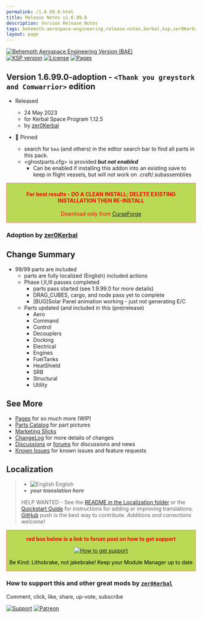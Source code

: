 ```yaml
---
permalink: /1.6.99.0.html
title: Release Notes v1.6.99.0
description: Version Release Notes
tags: behemoth-aerospace-engineering,release-notes,kerbal,ksp,zer0Kerbal,zedK
layout: page
---
```

<!-- ReleaseLayout.md v1.6.99.0
Behemoth Aerospace Engineering (BAE)
created: 11 Aug 2018
updated: 21 May 2023

TEMPLATE: ReleaseLayout.md v1.3.6.1
created: 11 Aug 2018
updated: 09 May 2023 -->

[![Behemoth Aerospace Engineering Version (BAE)][SHD:mod]][CURSFG:url]  
[![KSP version][KSP:shd]][KSP:url] [![License][LIC:shd]][LIC:url] [![Pages][SHD:pgs]][pages]

## Version 1.6.99.0-adoption - `<Thank you greystork and Comwarrior>` edition

* Released
  * 24 May 2023
  * for Kerbal Space Program 1.12.5
  * by [zer0Kerbal](https://github.com/zer0Kerbal)

* 📌 Pinned
  * search for `bea` (and others) in the editor search bar to find all parts in this pack.
  * <ghostparts.cfg> is provided ***but not enabled***
    * Can be enabled if installing this addon into an existing save to keep in flight vessels, but will not work on .craft/.subassemblies

<div style="border:0.5px solid Tomato; background-color: #bada55; color: #FF0000; text-align:center"><h4>
<b>For best results - DO A CLEAN INSTALL; DELETE EXISTING INSTALLATION THEN RE-INSTALL</b></h4><p>Download only from <a href="https://www.curseforge.com/kerbal/ksp-mods/BehemothAerospaceEngineering/files">CurseForge</a></p></div>

### Adoption by [zer0Kerbal](https://github.com/zer0Kerbal)

## Change Summary

* 99/99 parts are included
  * parts are fully localized (English) included actions
  * Phase I,II,III passes completed
    * parts pass started (see 1.9.99.0 for more details)
    * DRAG_CUBES, cargo, and node pass yet to complete
    * [BUG]Solar Panel animation working - just not generating E/C
  * Parts updated (and included in this (pre)release)
    * Aero
    * Command
    * Control
    * Decouplers
    * Docking
    * Electrical
    * Engines
    * FuelTanks
    * HeatShield
    * SRB
    * Structural
    * Utility

## See More

* [Pages][pages] for so much more (WIP)
* [Parts Catalog][parts] for part pictures
* [Marketing Slicks][markt]
* [ChangeLog][chlog] for more details of changes
* [Discussions][discu] or [forums][forum] for discussions and news
* [Known Issues][issue] for known issues and feature requests

## Localization

>* ![English][EN] English
>* ***your translation here***
>
> HELP WANTED - See the [README in the Localization folder][lreadme] or the [Quickstart Guide][qstart] for instructions for adding or improving translations. [GitHub][GitHub:url] push is the best way to contribute. *Additions and corrections welcome!*

<div style="border:0.5px solid Tomato; background-color: #BADA55; color: #FF0000; text-align:center">
  <p><b>red box below is a link to forum post on how to get support</b></p>
  <a href="https://forum.kerbalspaceprogram.com/index.php?/topic/83212-*">
    <p><img src="https://i.postimg.cc/vHP6zmrw/image.png" alt="How to get support"></p></a>
  <p style="color: #000000;">Be Kind: Lithobrake, not jakebrake! Keep your Module Manager up to date</p>
</div>

### How to support this and other great mods by [`zer0Kerbal`][zer0Kerbal]

Comment, click, like, share, up-vote, subscribe

[![Support][PAYPAL:img]][PAYPAL:url] [![Patreon][PATREON:img]][PATREON:url]

<!-- links -->
[chlog]: https://raw.githubusercontent.com/zer0Kerbal/BehemothAerospaceEngineering/master/changelog.md "Changelog"
[discu]: https://github.com/zer0Kerbal/BehemothAerospaceEngineering/discussions/ "Discussions"
[forum]: https://forum.kerbalspaceprogram.com/index.php?/topic/208327-*/ "Behemoth Aerospace Engineering (BAE))"
[issue]: https://github.com/zer0Kerbal/BehemothAerospaceEngineering/issues/ "Issue Tracker"
[markt]: https://zer0kerbal.github.io/BehemothAerospaceEngineering/Marketing "Marketing Slicks"
[pages]: https://zer0kerbal.github.io/BehemothAerospaceEngineering/ "GitHub Pages"
[parts]: https://zer0kerbal.github.io/BehemothAerospaceEngineering/PartsCatalog "Parts Catalog"

<!-- shields -->
[SHD:pgs]: https://img.shields.io/badge/GitHub-Pages-white?style=plastic&labelColor=9cf&logoColor=181717&logo=github/ "GitHub IO"
[SHD:mod]: https://img.shields.io/badge/Behemoth%20Aerospace%20Engineering%20(BAE)%20-v1.6.99.0--adoption-BADA55.svg?style=plastic&labelColor=darkgreen/ "1.6.99.0-adoption"

[CURSFG:url]: https://www.curseforge.com/kerbal/ksp-mods/BehemothAerospaceEngineering/ "Curseforge"
[GITHUB:url]: https://github.com/zer0Kerbal/BehemothAerospaceEngineering/ "GitHub"

[KSP:url]: http://kerbalspaceprogram.com/ "Kerbal Space Program"
[KSP:shd]: https://img.shields.io/badge/KSP-1.12.5-blue.svg?style=plastic&labelColor=black/ "Kerbal Space Program"

<!--- license -->
[LIC:url]: https://creativecommons.org/licenses/by-nc-sa/4.0/ "CC BY-NC-SA 4.0"
[LIC:shd]: https://img.shields.io/badge/License-CC%20BY--NC--SA%204.0-ef9421?labelColor=black&style=plastic&logoColor=ef9421&logo=creativecommons "CC BY-NC-SA 4.0"

[PAYPAL:img]: https://img.shields.io/badge/Buy%20me%20some%20-LFO-BADA55?style=for-the-badge&logo=paypal&labelColor=FFDD00 "PayPal"
[PAYPAL:url]: https://www.paypal.com/donate?hosted_button_id=DC22YHMEJREKL "PayPal"
[PATREON:img]: https://img.shields.io/badge/Patreon%20-Patreonize-FF424D?style=for-the-badge&logo=patreon "Patreon"
[PATREON:url]: https://www.patreon.com/zer0Kerbal/membership "Patreon"
[lreadme]: https://github.com/zer0Kerbal/zer0Kerbal/blob/master/Localization/readme.md "Localization Readme"
[qstart]: https://github.com/zer0Kerbal/zer0Kerbal/blob/master/Localization/quickstart.md "Quickstart"
[EN]: https://raw.githubusercontent.com/zer0Kerbal/zer0Kerbal/master/img/EN.png "English"

[zer0Kerbal]: https://forum.kerbalspaceprogram.com/index.php?/profile/190933-*/ "zer0Kerbal"

<!-- THIS FILE: CC BY-ND 4.0 by zer0Kerbal -->
